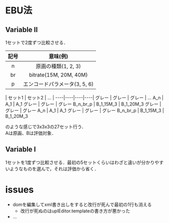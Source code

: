 # EBU法

## Variable Ⅱ
1セットで2度ずつ比較させる．

記号|意味(例)
:---:|:---:
n|原画の種類(1, 2, 3)
br|bitrate(15M, 20M, 40M)
p|エンコードパラメータ(3, 5, 6)
 
  | セット1 | セット2 | … |
----|----|----|----|
グレー  | グレー | グレー | …
A_n  | A_1 | A_1 
グレー  | グレー | グレー
B\_n\_br\_p  | B\_1\_15M\_3 | B\_1\_20M\_3
グレー  | グレー | グレー
A_n  | A_1 | A_1
グレー  | グレー | グレー
B\_n\_br\_p  | B\_1\_15M\_3 | B\_1\_20M\_3

のような感じで3x3x3の27セット行う．  
Aは原画、Bは評価対象．

## Variable Ⅰ
1セットを1度ずつ比較させる．最初の5セットくらいはわざと違いが分かりやすいようなものを選んで，それは評価から省く．


# issues
 - domを編集してxml書き出しをすると改行が死んで最初の1行も消える
 	- 改行が死ぬのはuplEditor.templateの書き方が悪かった
 - ...